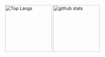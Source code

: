 <p align="left"> 
  <img alt="Top Langs" height="150px" src="https://github-readme-stats.vercel.app/api/top-langs/?username=koki-algebra&layout=compact&show_icons=true&theme=onedark" />
  <img alt="github stats" height="150px" src="https://github-readme-stats.vercel.app/api?username=koki-algebra&theme=onedark&show_icons=ture" />
</p>

